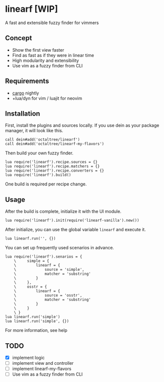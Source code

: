 # linearf [WIP]
A fast and extensible fuzzy finder for vimmers

## Concept
* Show the first view faster
* Find as fast as if they were in linear time
* High modularity and extensibility
* Use vim as a fuzzy finder from CLI

## Requirements
* [cargo](https://doc.rust-lang.org/book/ch01-01-installation.html) nightly
* +lua/dyn for vim / luajit for neovim

## Installation
First, install the plugins and sources locally. If you use dein as your package
manager, it will look like this.
```vim
call dein#add('octaltree/linearf')
call dein#add('octaltree/linearf-my-flavors')
```
Then build your own fuzzy finder.
```vim
lua require('linearf').recipe.sources = {}
lua require('linearf').recipe.matchers = {}
lua require('linearf').recipe.converters = {}
lua require('linearf').build()
```
One build is required per recipe change.

## Usage
After the build is complete, initialize it with the UI module.
```vim
lua require('linearf').init(require('linearf-vanilla').new())
```
After initialize, you can use the global variable `linearf` and execute it.
```vim
lua linearf.run('', {})
```
You can set up frequently used scenarios in advance.
```vim
lua require('linearf').senarios = {
    \     simple = {
    \         linearf = {
    \             source = 'simple',
    \             matcher = 'substring'
    \         }
    \     },
    \     osstr = {
    \         linearf = {
    \             source = 'osstr',
    \             matcher = 'substring'
    \         }
    \     }
    \ }
lua linearf.run('simple')
lua linearf.run('simple', {})
```
For more information, see help

## TODO
- [x] implement logic
- [ ] implement view and controller
- [ ] implement linearf-my-flavors
- [ ] Use vim as a fuzzy finder from CLI
